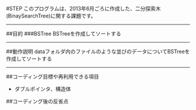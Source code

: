 #STEP
このプログラムは、2013年6月ごろに作成した、二分探索木(BinaySearchTree)に関する課題です。

***
##目的
###BSTree
BSTreeを作成してソートする


***
##動作説明
dataフォルダ内のファイルのような並びのデータについてBSTreeを作成してソートする

***
##コーディング目標や再利用できる項目
* ダブルポインタ、構造体

##コーディング後の反省点
